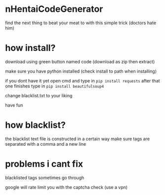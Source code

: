 # nHentaiCodeGenerator
find the next thing to beat your meat to with this simple trick (doctors hate him)

# how install?

download using green button named code (download as zip then extract)

make sure you have python installed (check install to path when installing)

if you dont have it yet open cmd and type in 
`pip install requests`
after that one finishes type in
`pip install beautifulsoup4`

change blacklist.txt to your liking

have fun

# how blacklist?

the blacklist text file is constructed in a certain way
make sure tags are separated with a comma and a new line

# problems i cant fix

blacklisted tags sometimes go through

google will rate limit you with the captcha check (use a vpn)

